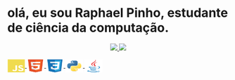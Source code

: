  # olá, eu sou Raphael Pinho, estudante de ciência da computação.
 
 <div align="center">
  <a href="https://github.com/raphapinho">
  <img height="180em" src="https://github-readme-stats.vercel.app/api?username=raphapinho&show_icons=true&theme=dark&include_all_commits=true&count_private=true"/>
  <img height="180em" src="https://github-readme-stats.vercel.app/api/top-langs/?username=raphapinho&layout=compact&langs_count=7&theme=dark"/>
</div>

<div style="display: inline_block"><br>
  <img align="center" alt="Rapha-Js" height="30" width="40" src="https://raw.githubusercontent.com/devicons/devicon/master/icons/javascript/javascript-plain.svg">
  <img align="center" alt="Rapha-HTML" height="30" width="40" src="https://raw.githubusercontent.com/devicons/devicon/master/icons/html5/html5-original.svg">
  <img align="center" alt="Rapha-CSS" height="30" width="40" src="https://raw.githubusercontent.com/devicons/devicon/master/icons/css3/css3-original.svg">
  <img align="center" alt="Rapha-Python" height="30" width="40" src="https://raw.githubusercontent.com/devicons/devicon/master/icons/python/python-original.svg">
  <img align="center" alt="Rapha-java" height="30" width="40" src="https://raw.githubusercontent.com/devicons/devicon/master/icons/java/java-original.svg">

 
